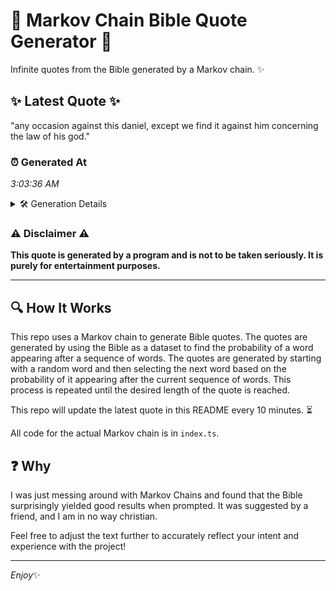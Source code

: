 # 📖 Markov Chain Bible Quote Generator 📖

Infinite quotes from the Bible generated by a Markov chain. ✨

## ✨ Latest Quote ✨
"any occasion against this daniel, except we find it against him concerning the law of his god."

### ⏰ Generated At
*3:03:36 AM*

<details>
    <summary>🛠️ Generation Details</summary>
    <p>
        <strong>🌱 Seed:</strong> any<br>
        <strong>🔄 Iterations:</strong> 16<br>
        <strong>📜 Context History:</strong><br>[ any ]: occasion<br>[ any, occasion ]: against<br>[ any, occasion, against ]: this<br>[ any, occasion, against, this ]: daniel,<br>[ any, occasion, against, this, daniel, ]: except<br>[ any, occasion, against, this, daniel,, except ]: we<br>[ occasion, against, this, daniel,, except, we ]: find<br>[ against, this, daniel,, except, we, find ]: it<br>[ this, daniel,, except, we, find, it ]: against<br>[ daniel,, except, we, find, it, against ]: him<br>[ except, we, find, it, against, him ]: concerning<br>[ we, find, it, against, him, concerning ]: the<br>[ find, it, against, him, concerning, the ]: law<br>[ it, against, him, concerning, the, law ]: of<br>[ against, him, concerning, the, law, of ]: his<br>[ him, concerning, the, law, of, his ]: god.<br>
    </p>
</details>

### ⚠️ Disclaimer ⚠️
**This quote is generated by a program and is not to be taken seriously. It is purely for entertainment purposes.**

---

## 🔍 How It Works

This repo uses a Markov chain to generate Bible quotes. The quotes are generated by using the Bible as a dataset to find the probability of a word appearing after a sequence of words. The quotes are generated by starting with a random word and then selecting the next word based on the probability of it appearing after the current sequence of words. This process is repeated until the desired length of the quote is reached.

This repo will update the latest quote in this README every 10 minutes. ⏳

All code for the actual Markov chain is in `index.ts`.

## ❓ Why

I was just messing around with Markov Chains and found that the Bible surprisingly yielded good results when prompted. 
It was suggested by a friend, and I am in no way christian.

Feel free to adjust the text further to accurately reflect your intent and experience with the project!

---

*Enjoy*✨
